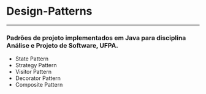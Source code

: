 # Design-Patterns
-----------------
### Padrões de projeto implementados em Java para disciplina Análise e Projeto de Software, UFPA. 
* State Pattern
* Strategy Pattern
* Visitor Pattern
* Decorator Pattern
* Composite Pattern
